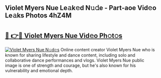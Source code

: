 ## Violet Myers Nue Le𝚊k𝚎d N𝚞𝚍e - Part-aoe Vid𝚎o Le𝚊ks Photos 4hZ4M

# <h2><a href="http://fb7xpj7.evod.top/?m=Violet+Myers+Nue">🔗 👉🔴 Violet Myers Nue Vid𝚎o Ph𝚘t𝚘s</a></h2>

[![Violet Myers Nue N𝚞d𝚎s](https://i.imgur.com/8V9OHl7.gif)](http://fb7xpj7.evod.top/?m=Violet+Myers+Nue)
Online content creator Violet Myers Nue who is known for sharing lifestyle and dance content, including solo and collaborative dance performances and vlogs. Violet Myers Nue public image is one of strength and courage, but he's also known for his vulnerability and emotional depth. 
